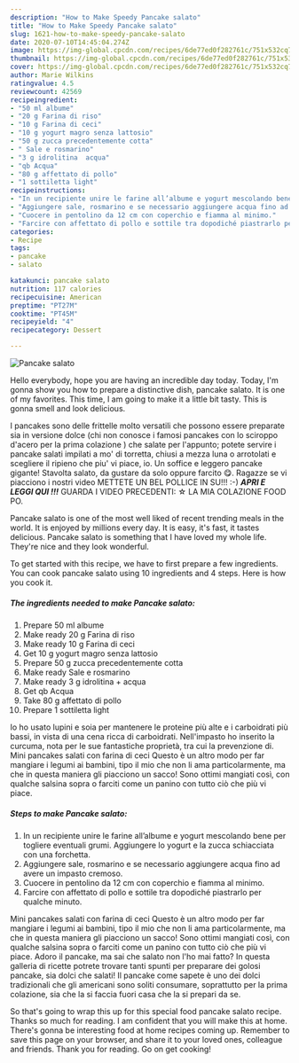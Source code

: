 ```yaml
---
description: "How to Make Speedy Pancake salato"
title: "How to Make Speedy Pancake salato"
slug: 1621-how-to-make-speedy-pancake-salato
date: 2020-07-10T14:45:04.274Z
image: https://img-global.cpcdn.com/recipes/6de77ed0f282761c/751x532cq70/pancake-salato-recipe-main-photo.jpg
thumbnail: https://img-global.cpcdn.com/recipes/6de77ed0f282761c/751x532cq70/pancake-salato-recipe-main-photo.jpg
cover: https://img-global.cpcdn.com/recipes/6de77ed0f282761c/751x532cq70/pancake-salato-recipe-main-photo.jpg
author: Marie Wilkins
ratingvalue: 4.5
reviewcount: 42569
recipeingredient:
- "50 ml albume"
- "20 g Farina di riso"
- "10 g Farina di ceci"
- "10 g yogurt magro senza lattosio"
- "50 g zucca precedentemente cotta"
- " Sale e rosmarino"
- "3 g idrolitina  acqua"
- "qb Acqua"
- "80 g affettato di pollo"
- "1 sottiletta light"
recipeinstructions:
- "In un recipiente unire le farine all’albume e yogurt mescolando bene per togliere eventuali grumi. Aggiungere lo yogurt e la zucca schiacciata con una forchetta."
- "Aggiungere sale, rosmarino e se necessario aggiungere acqua fino ad avere un impasto cremoso."
- "Cuocere in pentolino da 12 cm con coperchio e fiamma al minimo."
- "Farcire con affettato di pollo e sottile tra dopodiché piastrarlo per qualche minuto."
categories:
- Recipe
tags:
- pancake
- salato

katakunci: pancake salato 
nutrition: 117 calories
recipecuisine: American
preptime: "PT27M"
cooktime: "PT45M"
recipeyield: "4"
recipecategory: Dessert

---
```



![Pancake salato](https://img-global.cpcdn.com/recipes/6de77ed0f282761c/751x532cq70/pancake-salato-recipe-main-photo.jpg)

Hello everybody, hope you are having an incredible day today. Today, I'm gonna show you how to prepare a distinctive dish, pancake salato. It is one of my favorites. This time, I am going to make it a little bit tasty. This is gonna smell and look delicious.

I pancakes sono delle frittelle molto versatili che possono essere preparate sia in versione dolce (chi non conosce i famosi pancakes con lo sciroppo d&#39;acero per la prima colazione ) che salate per l&#39;appunto; potete servire i pancake salati impilati a mo&#39; di torretta, chiusi a mezza luna o arrotolati e scegliere il ripieno che piu&#39; vi piace, io. Un soffice e leggero pancake gigante! Stavolta salato, da gustare da solo oppure farcito 😋. Ragazze se vi piacciono i nostri video METTETE UN BEL POLLICE IN SU!!! :-) ***APRI E LEGGI QUI !!!*** GUARDA I VIDEO PRECEDENTI: ☆ LA MIA COLAZIONE FOOD PO.

Pancake salato is one of the most well liked of recent trending meals in the world. It is enjoyed by millions every day. It is easy, it's fast, it tastes delicious. Pancake salato is something that I have loved my whole life. They're nice and they look wonderful.


To get started with this recipe, we have to first prepare a few ingredients. You can cook pancake salato using 10 ingredients and 4 steps. Here is how you cook it.

<!--inarticleads1-->

##### The ingredients needed to make Pancake salato:

1. Prepare 50 ml albume
1. Make ready 20 g Farina di riso
1. Make ready 10 g Farina di ceci
1. Get 10 g yogurt magro senza lattosio
1. Prepare 50 g zucca precedentemente cotta
1. Make ready  Sale e rosmarino
1. Make ready 3 g idrolitina + acqua
1. Get qb Acqua
1. Take 80 g affettato di pollo
1. Prepare 1 sottiletta light


Io ho usato lupini e soia per mantenere le proteine più alte e i carboidrati più bassi, in vista di una cena ricca di carboidrati. Nell&#39;impasto ho inserito la curcuma, nota per le sue fantastiche proprietà, tra cui la prevenzione di. Mini pancakes salati con farina di ceci Questo è un altro modo per far mangiare i legumi ai bambini, tipo il mio che non li ama particolarmente, ma che in questa maniera gli piacciono un sacco! Sono ottimi mangiati così, con qualche salsina sopra o farciti come un panino con tutto ciò che più vi piace. 

<!--inarticleads2-->

##### Steps to make Pancake salato:

1. In un recipiente unire le farine all’albume e yogurt mescolando bene per togliere eventuali grumi. Aggiungere lo yogurt e la zucca schiacciata con una forchetta.
1. Aggiungere sale, rosmarino e se necessario aggiungere acqua fino ad avere un impasto cremoso.
1. Cuocere in pentolino da 12 cm con coperchio e fiamma al minimo.
1. Farcire con affettato di pollo e sottile tra dopodiché piastrarlo per qualche minuto.


Mini pancakes salati con farina di ceci Questo è un altro modo per far mangiare i legumi ai bambini, tipo il mio che non li ama particolarmente, ma che in questa maniera gli piacciono un sacco! Sono ottimi mangiati così, con qualche salsina sopra o farciti come un panino con tutto ciò che più vi piace. Adoro il pancake, ma sai che salato non l&#39;ho mai fatto? In questa galleria di ricette potrete trovare tanti spunti per preparare dei golosi pancake, sia dolci che salati! Il pancake come sapete è uno dei dolci tradizionali che gli americani sono soliti consumare, soprattutto per la prima colazione, sia che la si faccia fuori casa che la si prepari da se. 

So that's going to wrap this up for this special food pancake salato recipe. Thanks so much for reading. I am confident that you will make this at home. There's gonna be interesting food at home recipes coming up. Remember to save this page on your browser, and share it to your loved ones, colleague and friends. Thank you for reading. Go on get cooking!
